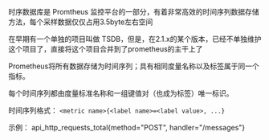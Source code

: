 

时序数据库是 Promtheus 监控平台的一部分，有着非常高效的时间序列数据存储方法，每个采样数据仅仅占用3.5byte左右空间

在早期有一个单独的项目叫做 TSDB，但是，在2.1.x的某个版本，已经不单独维护这个项目了，直接将这个项目合并到了prometheus的主干上了

 Prometheus将所有数据存储为时间序列；具有相同度量名称以及标签属于同一个指标。

每个时间序列都由度量标准名称和一组键值对（也成为标签）唯一标识。

时间序列格式：
`<metric name>{<label name>=<label value>, ...}`

示例：
api_http_requests_total{method="POST", handler="/messages"}
